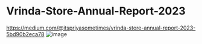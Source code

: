 # Vrinda-Store-Annual-Report-2023
https://medium.com/@itspriyasometimes/vrinda-store-annual-report-2023-5bd90b2eca78
![image](https://github.com/priyagupta52/Vrinda-Store-Annual-Report-2023/assets/145066697/04585829-cc66-4d0a-ae07-69b3dcf64e90)



